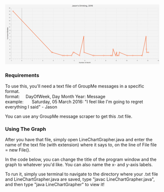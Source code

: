 ![Example graph](groupme_visualizer.png)

### Requirements
To use this, you'll need a text file of GroupMe messages in a specific format.  
format: &nbsp;&nbsp;&nbsp;&nbsp;DayOfWeek, Day Month Year: Message  
example: &nbsp;&nbsp;&nbsp;&nbsp;&nbsp;&nbsp;Saturday, 05 March 2016: "I feel like I'm going to regret everything I said" - Jason

You can use any GroupMe message scraper to get this .txt file.

### Using The Graph
After you have that file, simply open LineChartGrapher.java and enter the name of the text file (with extension)
where it says to, on the line of File file = new File(<your file here>).

In the code below, you can change the title of the program window and the graph to whatever you'd like. You can also name the x- and y-axis labels.

To run it, simply use terminal to navigate to the directory where your .txt file and LineChartGrapher.java are saved, type "javac LineChartGrapher.java", and then type "java LineChartGrapher" to view it!